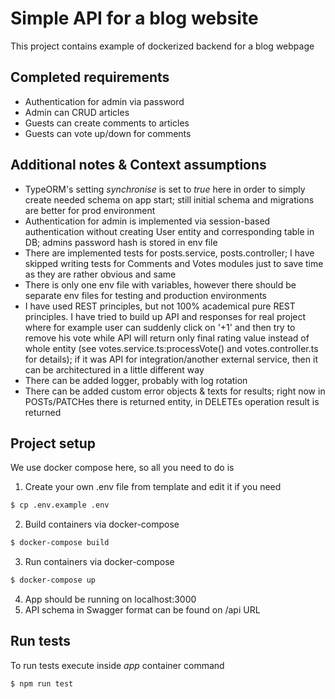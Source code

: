# Simple API for a blog website

This project contains example of dockerized backend for a blog webpage 

## Completed requirements
* Authentication for admin via password
* Admin can CRUD articles
* Guests can create comments to articles
* Guests can vote up/down for comments

## Additional notes & Context assumptions
* TypeORM's setting _synchronise_ is set to _true_ here in order to simply create needed schema on app start; still 
initial schema and migrations are better for prod environment
* Authentication for admin is implemented via session-based authentication without creating User entity and 
corresponding table in DB; admins password hash is stored in env file
* There are implemented tests for posts.service, posts.controller; I have skipped writing 
tests for Comments and Votes modules just to save time as they are rather obvious and same
* There is only one env file with variables, however there should be separate env files for 
testing and production environments
* I have used REST principles, but not 100% academical pure REST principles. I have tried to build up API and responses
for real project where for example user can suddenly click on '+1' and then try to remove his vote while 
API will return only final rating value instead of whole entity (see votes.service.ts:processVote() and votes.controller.ts for details); 
if it was API for integration/another external service, then it can be architectured in a little different way
* There can be added logger, probably with log rotation
* There can be added custom error objects & texts for results; right now in POSTs/PATCHes there is returned entity, in DELETEs 
operation result is returned

## Project setup
We use docker compose here, so all you need to do is
1. Create your own .env file from template and edit it if you need
```bash
$ cp .env.example .env
```
2. Build containers via docker-compose
```bash
$ docker-compose build
```
3. Run containers via docker-compose
```bash
$ docker-compose up
```
4. App should be running on localhost:3000
5. API schema in Swagger format can be found on /api URL

## Run tests
To run tests execute inside _app_ container command
```bash
$ npm run test
```

